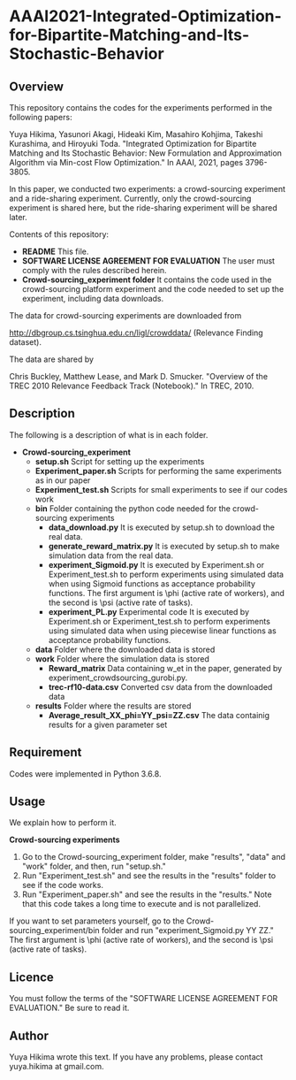 # AAAI2021-Integrated-Optimization-for-Bipartite-Matching-and-Its-Stochastic-Behavior

## Overview
This repository contains the codes for the experiments performed in the following papers:
  
Yuya Hikima, Yasunori Akagi, Hideaki Kim, Masahiro Kohjima, Takeshi Kurashima, and Hiroyuki Toda. "Integrated Optimization for Bipartite Matching and Its Stochastic Behavior: New Formulation and Approximation Algorithm via Min-cost Flow Optimization." In AAAI, 2021, pages 3796-3805.

In this paper, we conducted two experiments: a crowd-sourcing experiment and a ride-sharing experiment.
Currently, only the crowd-sourcing experiment is shared here, but the ride-sharing experiment will be shared later.

Contents of this repository:
- **README** This file.
- **SOFTWARE LICENSE AGREEMENT FOR EVALUATION** The user must comply with the rules described herein.
- **Crowd-sourcing_experiment folder** It contains the code used in the crowd-sourcing platform experiment and the code needed to set up the experiment, including data downloads.

The data for crowd-sourcing experiments are downloaded from
  
http://dbgroup.cs.tsinghua.edu.cn/ligl/crowddata/ (Relevance Finding dataset).
  
The data are shared by
  
Chris Buckley, Matthew Lease, and Mark D. Smucker. "Overview of the TREC 2010 Relevance Feedback Track (Notebook)." In TREC, 2010.

## Description

The following is a description of what is in each folder.
- **Crowd-sourcing_experiment** 
  - **setup.sh** Script for setting up the experiments
  - **Experiment_paper.sh** Scripts for performing the same experiments as in our paper
  - **Experiment_test.sh** Scripts for small experiments to see if our codes work
  - **bin** Folder containing the python code needed for the crowd-sourcing experiments
    - **data_download.py** It is executed by setup.sh to download the real data.
    - **generate_reward_matrix.py** It is executed by setup.sh to make simulation data from the real data.
    - **experiment_Sigmoid.py** It is executed by Experiment.sh or Experiment_test.sh to perform experiments using simulated data when using Sigmoid functions as acceptance probability functions. The first argument is \phi (active rate of workers), and the second is \psi (active rate of tasks).
    - **experiment_PL.py** Experimental code It is executed by Experiment.sh or Experiment_test.sh to perform experiments using simulated data when using piecewise linear functions as acceptance probability functions.
  - **data** Folder where the downloaded data is stored
  - **work** Folder where the simulation data is stored
    - **Reward_matrix** Data containing w_et in the paper, generated by experiment_crowdsourcing_gurobi.py.
    - **trec-rf10-data.csv** Converted csv data from the downloaded data
  - **results** Folder where the results are stored
    - **Average_result_XX_phi=YY_psi=ZZ.csv** The data containig results for a given parameter set

## Requirement
Codes were implemented in Python 3.6.8.

## Usage
We explain how to perform it.

**Crowd-sourcing experiments** 
1. Go to the Crowd-sourcing_experiment folder, make "results", "data" and "work" folder, and then, run "setup.sh."
2. Run "Experiment_test.sh" and see the results in the "results" folder to see if the code works.
3. Run "Experiment_paper.sh" and see the results in the "results." Note that this code takes a long time to execute and is not parallelized.
  
If you want to set parameters yourself, go to the Crowd-sourcing_experiment/bin folder and run "experiment_Sigmoid.py YY ZZ." The first argument is \phi (active rate of workers), and the second is \psi (active rate of tasks).

## Licence
You must follow the terms of the "SOFTWARE LICENSE AGREEMENT FOR EVALUATION."
Be sure to read it.

## Author
Yuya Hikima wrote this text.
If you have any problems, please contact yuya.hikima at gmail.com.
